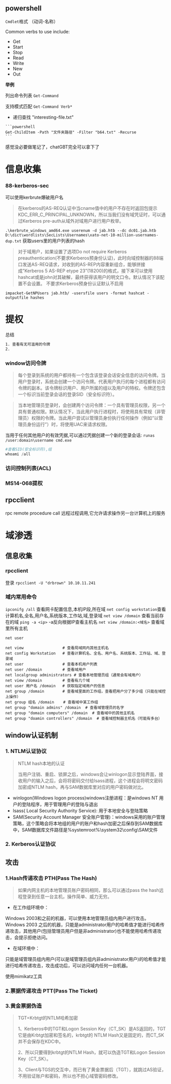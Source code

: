 ## powershell

`Cmdlet`格式  （动词-名称）

Common verbs to use include:

-   Get
-   Start
-   Stop 
-   Read
-   Write
-   New
-   Out

**举例**

列出命令列表 `Get-Command`

支持模式匹配 `Get-Command Verb*`

*    递归查找 "interesting-file.txt"

    ```powershell
    Get-ChildItem -Path "文件夹路径" -Filter "b64.txt" -Recurse
    ```

感觉没必要做笔记了，chatGBT完全可以拿下了
# 信息收集
### 88-kerberos-sec
可以使用kerbrute爆破用户名
> 在kerberos的AS-REQ认证中当cname值中的用户不存在时返回包提示KDC_ERR_C_PRINCIPAL_UNKNOWN，所以当我们没有域凭证时，可以通过Kerberos pre-auth从域外对域用户进行用户枚举。


`.\kerbrute_windows_amd64.exe userenum -d jab.htb --dc dc01.jab.htb D:\dict\wordlists\SecLists\Usernames\xato-net-10-million-usernames-dup.txt`
获取users里的用户列表的hash
> 对于域用户，如果设置了选项Do not require Kerberos preauthentication(不要求Kerberos预身份认证)，此时向域控制器的88端口发送AS-REQ请求，对收到的AS-REP内容重新组合，能够拼接成”Kerberos 5 AS-REP etype 23”(18200)的格式，接下来可以使用hashcat或是john对其破解，最终获得该用户的明文口令。默认情况下该配置不会设置。
不要求Kerberos预身份认证默认不启用

`impacket-GetNPUsers jab.htb/ -usersfile users -format hashcat -outputfile hashes`

# 提权
总结
```bash
1. 查看有无可滥用的令牌
2. 
```

### window访问令牌
> 每个登录到系统的用户都持有一个包含该登录会话安全信息的访问令牌。当用户登录时，系统会创建一个访问令牌。代表用户执行的每个进程都有访问令牌的副本。该令牌标识用户、用户所属的组以及用户的特权。令牌还包含一个标识当前登录会话的登录SID（安全标识符）。

> 当本地管理员登录时，会创建两个访问令牌：一个具有管理员权限，另一个具有普通权限。默认情况下，当此用户执行进程时，将使用具有常规（非管理员）权限的令牌。当此用户尝试以管理员身份执行任何操作（例如“以管理员身份运行”）时，将使用UAC来请求权限。

当用于任何其他用户的有效凭据,可以通过凭据创建一个新的登录会话:
`runas /user:domain\username cmd.exe`

```powershell
#查看SID(安全标识符),组
whoami /all
```
### 访问控制列表(ACL)

### MS14-068提权

## rpcclient
rpc remote procedure call 远程过程调用,它允许请求操作另一台计算机上的服务

# 域渗透
## 信息收集

### rpcclient

登录
`rpcclient -U "drbrown" 10.10.11.241`

### 域内常用命令
`ipconifg /all` 查看网卡配置信息,本机IP段,所在域
`net config workstation`查看计算机名,全名,用户名,系统版本,工作站,域,登录域
`net view /domain` 查看当前存在的域
`ping -a <ip>` -a反向根据IP查看主机名
`net view /domain:<域名>` 查看域里所有主机

`net user`

```text
net view                 # 查看局域网内其他主机名
net config Workstation   # 查看计算机名、全名、用户名、系统版本、工作站、域、登录域
net user                 # 查看本机用户列表
net user /domain         # 查看域用户
net localgroup administrators # 查看本地管理员组（通常会有域用户）
net view /domain         # 查看有几个域
net user 用户名 /domain   # 获取指定域用户的信息
net group /domain        # 查看域里面的工作组，查看把用户分了多少组（只能在域控上操作）
net group 组名 /domain    # 查看域中某工作组
net group "domain admins" /domain  # 查看域管理员的名字
net group "domain computers" /domain  # 查看域中的其他主机名
net group "doamin controllers" /domain  # 查看域控制器主机名（可能有多台）
```

## window认证机制
### 1. NTLM认证协议
> NTLM hash本地的认证
> 
> 当用户注销、重启、锁屏之后，windows会让winlogon显示登陆界面，接收用户的输入之后，会将将密码交付给lsass进程，这个进程会将明文密码加密成NTLM hash，再与SAM数据库里对应的用户密码做对比。

- winlogon(Windows logon process)windows注册进程：是windows NT 用户的登陆程序，用于管理用户的登陆与退出
- lsass( Local Security Authority Service): 用于本地安全与登陆策略
- SAM(Security Account Manager 安全账户管理)：windows采用的账户管理策略，这个策略会将本地组的用户的账户和hash加密之后保存到SAM数据库中，SAM数据库文件路径是%systemroot%\system32\config\SAM文件




### 2. Kerberos认证协议
 
## 攻击
### 1.Hash传递攻击 PTH(Pass The Hash)

> 如果内网主机的本地管理员账户密码相同，那么可以通过pass the hash远程登录到任意一台主机，操作简单、威力无穷。



+ 在工作组环境中：

Windows 2003和之前的机器，可以使用本地管理员组内用户进行攻击。
Windows 2003 之后的机器，只能是administrator用户的哈希值才能进行哈希传递攻击，其他用户(包括管理员用户但是非administrator)也不能使用哈希传递攻击，会提示拒绝访问。
- 在域环境中：

只能是域管理员组内用户(可以是域管理员组内非administrator用户)的哈希值才能进行哈希传递攻击，攻击成功后，可以访问域内任何一台机器。



使用mimikatz工具

### 2.票据传递攻击 PTT(Pass The Ticket)

### 3.黄金票据伪造
> TGT=Krbtgt的NTLM哈希加密
> 
> 1、Kerberos中的TGT和Logon Session Key（CT_SK）是AS返回的，TGT它是由Krbtgt加密和签名的，krbtgt的 NTLM Hash又是固定的，而CT_SK并不会保存在KDC中。
> 
> 2、所以只要得到krbtgt的NTLM Hash，就可以伪造TGT和Logon Session Key（CT_SK）。
> 
> 3、Client与TGS的交互中，而已有了黄金票据后（TGT），就跳过AS验证，不用验证账户和密码，所以也不担心域管密码修改。

